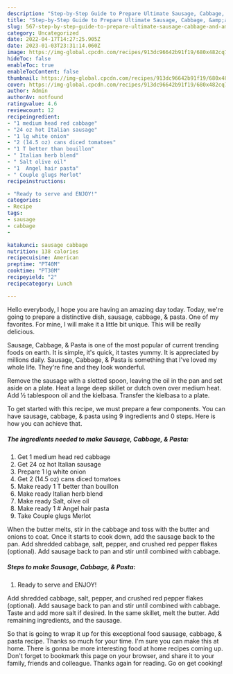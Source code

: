 ```yaml
---
description: "Step-by-Step Guide to Prepare Ultimate Sausage, Cabbage, &amp;amp; Pasta"
title: "Step-by-Step Guide to Prepare Ultimate Sausage, Cabbage, &amp;amp; Pasta"
slug: 567-step-by-step-guide-to-prepare-ultimate-sausage-cabbage-and-amp-pasta
category: Uncategorized
date: 2022-04-17T14:27:25.905Z
date: 2023-01-03T23:31:14.060Z
image: https://img-global.cpcdn.com/recipes/913dc96642b91f19/680x482cq70/sausage-cabbage-pasta-recipe-main-photo.jpg
hideToc: false
enableToc: true
enableTocContent: false
thumbnail: https://img-global.cpcdn.com/recipes/913dc96642b91f19/680x482cq70/sausage-cabbage-pasta-recipe-main-photo.jpg
cover: https://img-global.cpcdn.com/recipes/913dc96642b91f19/680x482cq70/sausage-cabbage-pasta-recipe-main-photo.jpg
author: Admin
authorAv: notfound
ratingvalue: 4.6
reviewcount: 12
recipeingredient:
- "1 medium head red cabbage"
- "24 oz hot Italian sausage"
- "1 lg white onion"
- "2 (14.5 oz) cans diced tomatoes"
- "1 T better than bouillon"
- " Italian herb blend"
- " Salt olive oil"
- "1  Angel hair pasta"
- " Couple glugs Merlot"
recipeinstructions:

- "Ready to serve and ENJOY!"
categories:
- Recipe
tags:
- sausage
- cabbage
- 

katakunci: sausage cabbage  
nutrition: 138 calories
recipecuisine: American
preptime: "PT40M"
cooktime: "PT30M"
recipeyield: "2"
recipecategory: Lunch

---
```



Hello everybody, I hope you are having an amazing day today. Today, we're going to prepare a distinctive dish, sausage, cabbage, &amp; pasta. One of my favorites. For mine, I will make it a little bit unique. This will be really delicious.

Sausage, Cabbage, &amp; Pasta is one of the most popular of current trending foods on earth. It is simple, it's quick, it tastes yummy. It is appreciated by millions daily. Sausage, Cabbage, &amp; Pasta is something that I've loved my whole life. They're fine and they look wonderful.

Remove the sausage with a slotted spoon, leaving the oil in the pan and set aside on a plate. Heat a large deep skillet or dutch oven over medium heat. Add ½ tablespoon oil and the kielbasa. Transfer the kielbasa to a plate.


To get started with this recipe, we must prepare a few components. You can have sausage, cabbage, &amp; pasta using 9 ingredients and 0 steps. Here is how you can achieve that.

<!--inarticleads1-->

##### The ingredients needed to make Sausage, Cabbage, &amp; Pasta:

1. Get 1 medium head red cabbage
1. Get 24 oz hot Italian sausage
1. Prepare 1 lg white onion
1. Get 2 (14.5 oz) cans diced tomatoes
1. Make ready 1 T better than bouillon
1. Make ready  Italian herb blend
1. Make ready  Salt, olive oil
1. Make ready 1 # Angel hair pasta
1. Take  Couple glugs Merlot


When the butter melts, stir in the cabbage and toss with the butter and onions to coat. Once it starts to cook down, add the sausage back to the pan. Add shredded cabbage, salt, pepper, and crushed red pepper flakes (optional). Add sausage back to pan and stir until combined with cabbage. 

<!--inarticleads2-->

##### Steps to make Sausage, Cabbage, &amp; Pasta:


1. Ready to serve and ENJOY!

Add shredded cabbage, salt, pepper, and crushed red pepper flakes (optional). Add sausage back to pan and stir until combined with cabbage. Taste and add more salt if desired. In the same skillet, melt the butter. Add remaining ingredients, and the sausage. 

So that is going to wrap it up for this exceptional food sausage, cabbage, &amp; pasta recipe. Thanks so much for your time. I'm sure you can make this at home. There is gonna be more interesting food at home recipes coming up. Don't forget to bookmark this page on your browser, and share it to your family, friends and colleague. Thanks again for reading. Go on get cooking!
